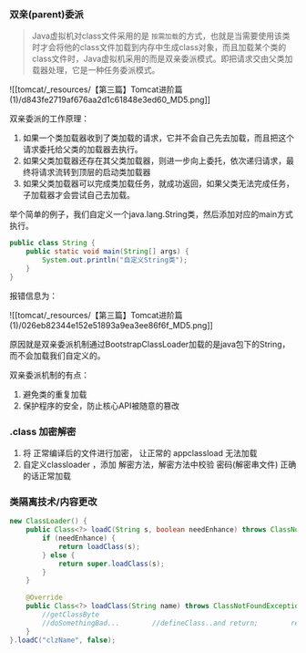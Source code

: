 ### 双亲(parent)委派

> Java虚拟机对class文件采用的是 `按需加载`的方式，也就是当需要使用该类时才会将他的class文件加载到内存中生成class对象，而且加载某个类的class文件时，Java虚拟机采用的而是双亲委派模式。即把请求交由父类加载器处理，它是一种任务委派模式。

![[tomcat/_resources/【第三篇】Tomcat进阶篇(1)/d843fe2719af676aa2d1c61848e3ed60_MD5.png]]

双亲委派的工作原理：

1. 如果一个类加载器收到了类加载的请求，它并不会自己先去加载，而且把这个请求委托给父类的加载器去执行。
2. 如果父类加载器还存在其父类加载器，则进一步向上委托，依次递归请求，最终将请求流转到顶层的启动类加载器
3. 如果父类加载器可以完成类加载任务，就成功返回，如果父类无法完成任务，子加载器才会尝试自己去加载。

举个简单的例子，我们自定义一个java.lang.String类，然后添加对应的main方式执行。

```java
public class String {
    public static void main(String[] args) {
        System.out.println("自定义String类");
    }
}
```

报错信息为：

![[tomcat/_resources/【第三篇】Tomcat进阶篇(1)/026eb82344e152e51893a9ea3ee86f6f_MD5.png]]

原因就是双亲委派机制通过BootstrapClassLoader加载的是java包下的String，而不会加载我们自定义的。

双亲委派机制的有点：

1. 避免类的重复加载
2. 保护程序的安全，防止核心API被随意的篡改
### .class 加密解密
1. 将 正常编译后的文件进行加密， 让正常的 appclassload 无法加载
2. 自定义classloader ，添加 解密方法，解密方法中校验 密码(解密串文件) 正确的话正常加载
### 类隔离技术/内容更改 

```java
new ClassLoader() {  
    public Class<?> loadC(String s, boolean needEnhance) throws ClassNotFoundException {  
        if (needEnhance) {  
            return loadClass(s);  
        } else {  
            return super.loadClass(s);  
        }  
    }  
  
    @Override  
    public Class<?> loadClass(String name) throws ClassNotFoundException {  
        //getClassByte  
        //doSomethingBad...        //defineClass..and return;        return null;  
    }  
}.loadC("clzName", false);
```